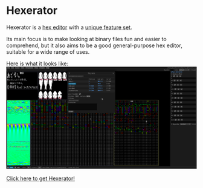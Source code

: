 # Hexerator

Hexerator is a [hex editor](https://en.wikipedia.org/wiki/Hex_editor) with a [unique feature set](./features.md).

Its main focus is to make looking at binary files fun and easier to comprehend, but it also aims
to be a good general-purpose hex editor, suitable for a wide range of uses.

Here is what it looks like:
![screenshot](./screenshots/screenshot.png)

[Click here to get Hexerator!](./get.md)